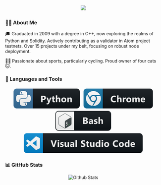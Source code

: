 <h1 align="center">
  <img src="https://media.giphy.com/media/JIX9t2j0ZTN9S/giphy.gif" width="400px"/>
</h1>

### 👨‍💻 About Me

🎓 Graduated in 2009 with a degree in C++, now exploring the realms of Python and Solidity. Actively contributing as a validator in Atom project testnets. Over 15 projects under my belt, focusing on robust node deployment.

🚴‍♂️ Passionate about sports, particularly cycling. Proud owner of four cats 🐱.

### 🚀 Languages and Tools

<p align="center">
  <!-- For more icons please follow  https://github.com/MikeCodesDotNET/ColoredBadges -->
  <img src="https://raw.githubusercontent.com/8bithemant/8bithemant/master/svg/dev/languages/python.svg" alt="python" style="vertical-align:top; margin:4px">
  <img src="https://raw.githubusercontent.com/8bithemant/8bithemant/master/svg/dev/misc/chrome.svg" alt="chrome" style="vertical-align:top; margin:4px">
  <img src="https://raw.githubusercontent.com/8bithemant/8bithemant/master/svg/dev/tools/bash.svg" alt="bash" style="vertical-align:top; margin:4px">
  <img src="https://raw.githubusercontent.com/8bithemant/8bithemant/master/svg/dev/tools/visualstudio_code.svg" alt="vscode" style="vertical-align:top; margin:4px">
</p>

### 📊 GitHub Stats

<p align="center">
  <img src="https://raw.githubusercontent.com/mayhemantt/mayhemantt/Update/svg/Bottom.svg" alt="Github Stats" />
</p>

